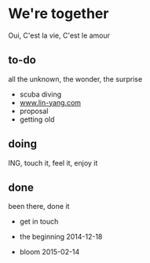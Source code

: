 # We're together
Oui, C'est la vie, C'est le amour

## to-do
all the unknown, the wonder, the surprise
* scuba diving
* www.lin-yang.com
* proposal
* getting old

## doing
ING, touch it, feel it, enjoy it



## done
been there, done it
  * get in touch
    
  * the beginning
    2014-12-18
  * bloom
    2015-02-14
